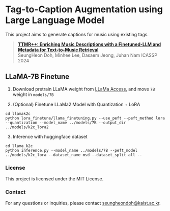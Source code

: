# Tag-to-Caption Augmentation using Large Language Model

This project aims to generate captions for music using existing tags. 

> [**TTMR++: Enriching Music Descriptions with a Finetuned-LLM and Metadata for Text-to-Music Retrieval**](#)   
> SeungHeon Doh, Minhee Lee, Dasaem Jeong, Juhan Nam
> ICASSP 2024

## LLaMA-7B Finetune

1. Download pretrain LLaMA weight from [LLaMa Access](https://ai.meta.com/resources/models-and-libraries/llama-downloads/), and move `7B` weight in `models/7B`

2. (Optional) Finetune LLaMa2 Model with Quantization + LoRA
```
cd llamak2c
python lora_finetune/llama_finetuning.py --use_peft --peft_method lora --quantization --model_name ../models/7B --output_dir ../models/k2c_lora2
```

3. Inference with huggingface dataset

```
cd llama_k2c
python inference.py --model_name ../models/7B --peft_model ../models/k2c_lora --dataset_name msd --dataset_split all --
```


### License
This project is licensed under the MIT License.


### Contact
For any questions or inquiries, please contact seungheondoh@kaist.ac.kr.